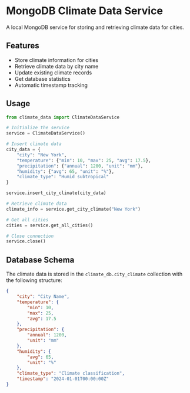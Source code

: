 # MongoDB Climate Data Service

A local MongoDB service for storing and retrieving climate data for cities.

## Features

- Store climate information for cities
- Retrieve climate data by city name
- Update existing climate records
- Get database statistics
- Automatic timestamp tracking

## Usage

```python
from climate_data import ClimateDataService

# Initialize the service
service = ClimateDataService()

# Insert climate data
city_data = {
    "city": "New York",
    "temperature": {"min": 10, "max": 25, "avg": 17.5},
    "precipitation": {"annual": 1200, "unit": "mm"},
    "humidity": {"avg": 65, "unit": "%"},
    "climate_type": "Humid subtropical"
}

service.insert_city_climate(city_data)

# Retrieve climate data
climate_info = service.get_city_climate("New York")

# Get all cities
cities = service.get_all_cities()

# Close connection
service.close()
```

## Database Schema

The climate data is stored in the `climate_db.city_climate` collection with the following structure:

```json
{
    "city": "City Name",
    "temperature": {
        "min": 10,
        "max": 25,
        "avg": 17.5
    },
    "precipitation": {
        "annual": 1200,
        "unit": "mm"
    },
    "humidity": {
        "avg": 65,
        "unit": "%"
    },
    "climate_type": "Climate classification",
    "timestamp": "2024-01-01T00:00:00Z"
}
``` 